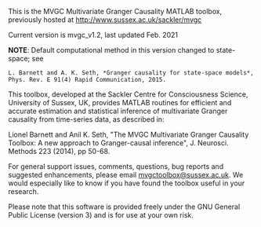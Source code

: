 This is the MVGC Multivariate Granger Causality MATLAB toolbox, previously
hosted at http://www.sussex.ac.uk/sackler/mvgc

Current version is mvgc_v1.2, last updated Feb. 2021

**NOTE**: Default computational method in this version changed to state-space; see

    L. Barnett and A. K. Seth, *Granger causality for state-space models*,
    Phys. Rev. E 91(4) Rapid Communication, 2015.

This toolbox, developed at the Sackler Centre for Consciousness Science,
University of Sussex, UK, provides MATLAB routines for efficient and accurate
estimation and statistical inference of multivariate Granger causality from
time-series data, as described in:

Lionel Barnett and Anil K. Seth, "The MVGC Multivariate Granger Causality Toolbox:
A new approach to Granger-causal inference", J. Neurosci. Methods 223 (2014), pp 50-68.

For general support issues, comments, questions, bug reports and suggested enhancements,
please email mvgctoolbox@sussex.ac.uk. We would especially like to know if you have
found the toolbox useful in your research.

Please note that this software is provided freely under the GNU General Public License
(version 3) and is for use at your own risk.
